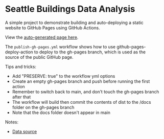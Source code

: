 # Seattle Buildings Data Analysis

A simple project to demonstrate building and auto-deploying a static website to GitHub Pages using GitHub Actions.

View the [auto-generated page here](https://chenilim.github.io/seattleBuildings/).

The `publish-gh-pages.yml` workflow shows how to use github-pages-deploy-action to deploy to the gh-pages branch, which is used as the source of the public GitHub page.

Tips and tricks:

-   Add "PRESERVE: true" to the workflow yml options
-   Create an empty gh-pages branch and push before running the first action
-   Remember to switch back to main, and don't touch the gh-pages branch after that
-   The workflow will build then commit the contents of dist to the /docs folder on the gh-pages branch
-   Note that the docs folder doesn't appear in main

Notes:

-   [Data source](https://catalog.data.gov/dataset/building-permits-78a29)
